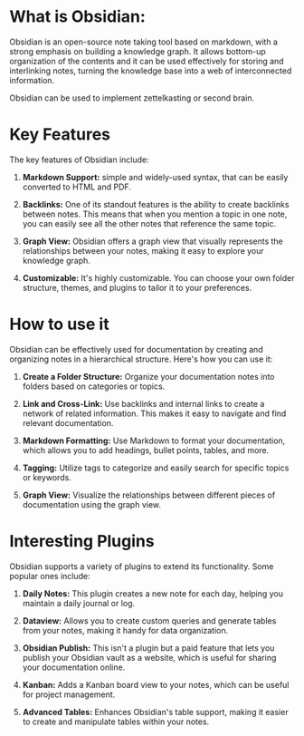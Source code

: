 # What is Obsidian:
Obsidian is an open-source note taking tool based on markdown, with a strong emphasis on building a knowledge graph. It allows bottom-up organization of the contents and it can be used effectively for storing and interlinking notes, turning the knowledge base into a web of interconnected information. 

Obsidian can be used to implement zettelkasting or second brain.

# Key Features 

The key features of Obsidian include:
1. **Markdown Support:** simple and widely-used syntax, that can be easily converted to HTML and PDF.
    
2. **Backlinks:** One of its standout features is the ability to create backlinks between notes. This means that when you mention a topic in one note, you can easily see all the other notes that reference the same topic.
    
3. **Graph View:** Obsidian offers a graph view that visually represents the relationships between your notes, making it easy to explore your knowledge graph.
    
4. **Customizable:** It's highly customizable. You can choose your own folder structure, themes, and plugins to tailor it to your preferences.

# How to use it

Obsidian can be effectively used for documentation by creating and organizing notes in a hierarchical structure. Here's how you can use it:

1. **Create a Folder Structure:** Organize your documentation notes into folders based on categories or topics.
    
2. **Link and Cross-Link:** Use backlinks and internal links to create a network of related information. This makes it easy to navigate and find relevant documentation.
    
3. **Markdown Formatting:** Use Markdown to format your documentation, which allows you to add headings, bullet points, tables, and more.
    
4. **Tagging:** Utilize tags to categorize and easily search for specific topics or keywords.
    
5. **Graph View:** Visualize the relationships between different pieces of documentation using the graph view.

# Interesting Plugins

Obsidian supports a variety of plugins to extend its functionality. Some popular ones include:

1. **Daily Notes:** This plugin creates a new note for each day, helping you maintain a daily journal or log.
    
2. **Dataview:** Allows you to create custom queries and generate tables from your notes, making it handy for data organization.
    
3. **Obsidian Publish:** This isn't a plugin but a paid feature that lets you publish your Obsidian vault as a website, which is useful for sharing your documentation online.
    
4. **Kanban:** Adds a Kanban board view to your notes, which can be useful for project management.
    
5. **Advanced Tables:** Enhances Obsidian's table support, making it easier to create and manipulate tables within your notes.